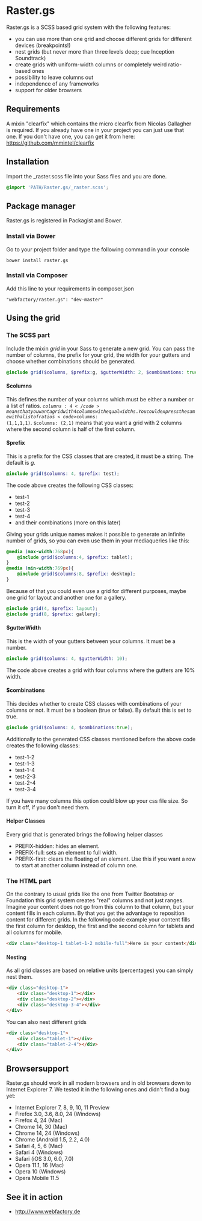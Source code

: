 Raster.gs
=========

Raster.gs is a SCSS based grid system with the following features:
* you can use more than one grid and choose different grids for different devices (breakpoints!)
* nest grids (but never more than three levels deep; cue Inception Soundtrack)
* create grids with uniform-width columns or completely weird ratio-based ones
* possibility to leave columns out
* independence of any frameworks
* support for older browsers

## Requirements
A mixin "clearfix" which contains the micro clearfix from Nicolas Gallagher is required. 
If you already have one in your project you can just use that one.
If you don't have one, you can get it from here: https://github.com/mmintel/clearfix

## Installation

Import the _raster.scss file into your Sass files and you are done.
```SCSS
@import 'PATH/Raster.gs/_raster.scss';
```

## Package manager
Raster.gs is registered in Packagist and Bower.
### Install via Bower
Go to your project folder and type the following command in your console
```
bower install raster.gs

```

### Install via Composer
Add this line to your requirements in composer.json
```
"webfactory/raster.gs": "dev-master"
```

## Using the grid
### The SCSS part
Include the mixin _grid_ in your Sass to generate a new grid. You can pass the number of columns, the prefix for your grid, the width for your gutters and choose whether combinations should be generated.
```SCSS
@include grid($columns, $prefix:g, $gutterWidth: 2, $combinations: true);
```

#### $columns
This defines the number of your columns which must be either a number or a list of ratios. 
<code>$columns: 4</code> means that you want a grid with 4 columns with equal widths. You could express the same with a list of ratios <code>$columns: (1,1,1,1)</code>.
<code>$columns: (2,1)</code> means that you want a grid with 2 columns where the second column is half of the first column.

#### $prefix
This is a prefix for the CSS classes that are created, it must be a string. The default is _g_.
```SCSS
@include grid($columns: 4, $prefix: test);
```
The code above creates the following CSS classes:
* test-1
* test-2
* test-3
* test-4
* and their combinations (more on this later)

Giving your grids unique names makes it possible to generate an infinite number of grids, so you can even use them in your mediaqueries like this:
```SCSS
@media (max-width:768px){
    @include grid($columns:4, $prefix: tablet);
}
@media (min-width:769px){
    @include grid($columns:8, $prefix: desktop);
}
```
Because of that you could even use a grid for different purposes, maybe one grid for layout and another one for a gallery.
```SCSS
@include grid(4, $prefix: layout);
@include grid(8, $prefix: gallery);
```

#### $gutterWidth
This is the width of your gutters between your columns. It must be a number.
```SCSS
@include grid($columns: 4, $gutterWidth: 10);
```
The code above creates a grid with four columns where the gutters are 10% width.

#### $combinations
This decides whether to create CSS classes with combinations of your columns or not. It must be a boolean (true or false). By default this is set to true.
```SCSS
@include grid($columns: 4, $combinations:true);
```
Additionally to the generated CSS classes mentioned before the above code creates the following classes:
* test-1-2
* test-1-3
* test-1-4
* test-2-3
* test-2-4
* test-3-4

If you have many columns this option could blow up your css file size. So turn it off, if you don't need them.

#### Helper Classes
Every grid that is generated brings the following helper classes
* PREFIX-hidden: hides an element.
* PREFIX-full: sets an element to full width.
* PREFIX-first: clears the floating of an element. Use this if you want a row to start at another column instead of column one.

### The HTML part
On the contrary to usual grids like the one from Twitter Bootstrap or Foundation this grid system creates "real" columns and not just ranges. Imagine your content does not go from this column to that column, but your content fills in each column. By that you get the advantage to reposition content for different grids. In the following code example your content fills the first column for desktop, the first and the second column for tablets and all columns for mobile.
```HTML
<div class="desktop-1 tablet-1-2 mobile-full">Here is your content</div>
```

#### Nesting
As all grid classes are based on relative units (percentages) you can simply nest them.
```HTML
<div class="desktop-1">
    <div class="desktop-1"></div>
    <div class="desktop-2"></div>
    <div class="desktop-3-4"></div>
</div>
```
You can also nest different grids
```HTML
<div class="desktop-1">
    <div class="tablet-1"></div>
    <div class="tablet-2-4"></div>
</div>
```

## Browsersupport
Raster.gs should work  in all modern browsers and in old browsers down to Internet Explorer 7.
We tested it in the following ones and didn't find a bug yet:
* Internet Explorer 7, 8, 9, 10, 11 Preview
* Firefox 3.0, 3.6, 8.0, 24 (Windows)
* Firefox 4, 24 (Mac)
* Chrome 14, 30 (Mac)
* Chrome 14, 24 (Windows)
* Chrome (Android 1.5, 2.2, 4.0)
* Safari 4, 5, 6 (Mac)
* Safari 4 (Windows)
* Safari (iOS 3.0, 6.0, 7.0)
* Opera 11.1, 16 (Mac)
* Opera 10 (Windows)
* Opera Mobile 11.5

## See it in action
* http://www.webfactory.de
